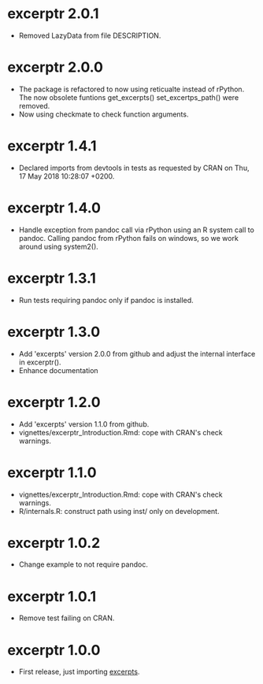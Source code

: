 # excerptr 2.0.1

* Removed LazyData from file DESCRIPTION.

# excerptr 2.0.0

* The package is refactored to now using reticualte instead of rPython.
  The now obsolete funtions get\_excerpts() set\_excertps\_path() were removed.
* Now using checkmate to check function arguments.

# excerptr 1.4.1

* Declared imports from devtools in tests as requested by CRAN on Thu, 17 May 2018 10:28:07 +0200.

# excerptr 1.4.0

* Handle exception from pandoc call via rPython using an R system call to pandoc.
  Calling pandoc from rPython fails on windows, so we work around using
  system2().

# excerptr 1.3.1

* Run tests requiring pandoc only if pandoc is installed.

# excerptr 1.3.0

* Add 'excerpts' version 2.0.0 from github and adjust the internal interface in
  excerptr().
* Enhance documentation

# excerptr 1.2.0

* Add 'excerpts' version 1.1.0 from github.
* vignettes/excerptr_Introduction.Rmd: cope with CRAN's check warnings.

# excerptr 1.1.0

* vignettes/excerptr_Introduction.Rmd: cope with CRAN's check warnings.
* R/internals.R: construct path using inst/ only on development.

# excerptr 1.0.2

* Change example to not require pandoc.

# excerptr 1.0.1

* Remove test failing on CRAN.

# excerptr 1.0.0

* First release, just importing [excerpts](https://github.com/fvafrCU/excerpts).
